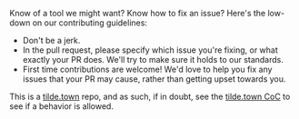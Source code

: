 Know of a tool we might want? Know how to fix an issue? Here's the low-down on our contributing guidelines:

- Don't be a jerk.
- In the pull request, please specify which issue you're fixing, or what exactly your PR does. We'll try to make sure it holds to our standards.
- First time contributions are welcome! We'd love to help you fix any issues that your PR may cause, rather than getting upset towards you.

This is a [tilde.town](https://tilde.town) repo, and as such, if in doubt, see the [tilde.town CoC](http://tilde.town/~wiki/conduct.html) to see if a behavior is allowed.
